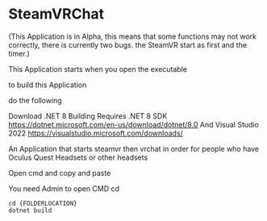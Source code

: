 # SteamVRChat

(This Application is in Alpha, this means that some functions may not work correctly, there is currently two bugs. the SteamVR start as first and the timer.)

This Application starts when you open the executable

to build this Application 

do the following 

Download .NET 8
Building Requires .NET 8 SDK https://dotnet.microsoft.com/en-us/download/dotnet/8.0
 And Visual Studio 2022 https://visualstudio.microsoft.com/downloads/

An Application that starts steamvr then vrchat in order for people who have Oculus Quest Headsets or other headsets

Open cmd and copy and paste

You need Admin to open CMD cd 

```
cd {FOLDERLOCATION}
dotnet build
```
